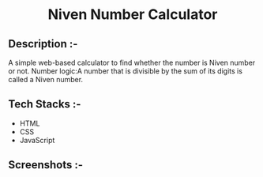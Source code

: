 # <p align="center">Niven Number Calculator</p>

## Description :-

A simple web-based calculator to find whether the number is Niven number or not.
Number logic:A number that is divisible by the sum of its digits is called a Niven number.

## Tech Stacks :-

- HTML
- CSS
- JavaScript

## Screenshots :-


